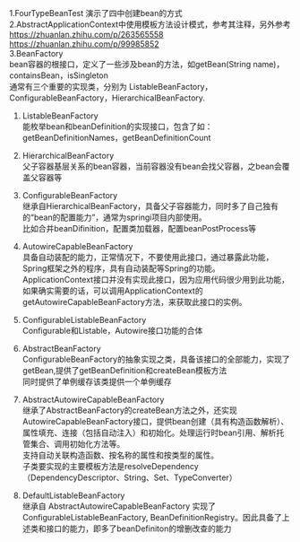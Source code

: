 1.FourTypeBeanTest 演示了四中创建bean的方式<br/>
2.AbstractApplicationContext中使用模板方法设计模式，参考其注释，另外参考<br>
https://zhuanlan.zhihu.com/p/263565558 <br>
https://zhuanlan.zhihu.com/p/99985852 <br>
3.BeanFactory <br> 
bean容器的根接口，定义了一些涉及bean的方法，如getBean(String name)，containsBean，isSingleton<br>
通常有三个重要的实现类，分别为 ListableBeanFactory，ConfigurableBeanFactory，HierarchicalBeanFactory. <br>
1. ListableBeanFactory<br>
 能枚举bean和beanDefinition的实现接口，包含了如：getBeanDefinitionNames，getBeanDefinitionCount

2. HierarchicalBeanFactory<br>
 父子容器基层关系的bean容器，当前容器没有bean会找父容器，之bean会覆盖父容器等
   
3. ConfigurableBeanFactory<br>
 继承自HierarchicalBeanFactory，具备父子容器能力，同时多了自己独有的“bean的配置能力”，通常为springi项目内部使用。<br>
   比如合并beanDifinition，配置类加载器，配置beanPostProcess等
    
4. AutowireCapableBeanFactory<br>
   具备自动装配的能力，正常情况下，不要使用此接口，通过暴露此功能，Spring框架之外的程序，具有自动装配等Spring的功能。<br>
   ApplicationContext接口并没有实现此接口，因为应用代码很少用到此功能，如果确实需要的话，可以调用ApplicationContext的getAutowireCapableBeanFactory方法，来获取此接口的实例。
5. ConfigurableListableBeanFactory<br>
   Configurable和Listable，Autowire接口功能的合体
6. AbstractBeanFactory<br>
   ConfigurableBeanFactory的抽象实现之类，具备该接口的全部能力，实现了getBean,提供了getBeanDefinition和createBean模板方法<br>
   同时提供了单例缓存该类提供一个单例缓存
7. AbstractAutowireCapableBeanFactory<br>
   继承了AbstractBeanFactory的createBean方法之外，还实现AutowireCapableBeanFactory接口，提供bean创建（具有构造函数解析）、属性填充、连接（包括自动注入）和初始化。处理运行时bean引用、解析托管集合、调用初始化方法等。
   <br>支持自动关联构造函数、按名称的属性和按类型的属性。<br>
   子类要实现的主要模板方法是resolveDependency（DependencyDescriptor、String、Set、TypeConverter）
    
8. DefaultListableBeanFactory<br>
   继承自 AbstractAutowireCapableBeanFactory
   实现了 ConfigurableListableBeanFactory, BeanDefinitionRegistry。因此具备了上述类和接口的能力，即多了beanDefiniton的增删改查的能力
   